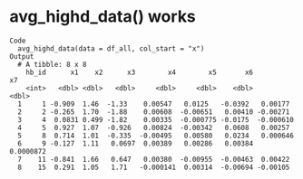 # avg_highd_data() works

    Code
      avg_highd_data(data = df_all, col_start = "x")
    Output
      # A tibble: 8 x 8
        hb_id      x1    x2      x3        x4        x5       x6         x7
        <int>   <dbl> <dbl>   <dbl>     <dbl>     <dbl>    <dbl>      <dbl>
      1     1 -0.909  1.46  -1.33    0.00547   0.0125   -0.0392   0.00177  
      2     2 -0.265  1.70  -1.88    0.00608  -0.00651   0.00410 -0.00271  
      3     4  0.0831 0.499 -1.82    0.00335  -0.000775 -0.0175  -0.000610 
      4     5  0.927  1.07  -0.926   0.00824  -0.00342   0.0608   0.00257  
      5     8  0.714  1.01  -0.335  -0.00495   0.00580   0.0234   0.000646 
      6     9 -0.127  1.11   0.0697  0.00389   0.00286   0.00384  0.0000872
      7    11 -0.841  1.66   0.647   0.00380  -0.00955  -0.00463  0.00422  
      8    15  0.291  1.05   1.71   -0.000141  0.00314  -0.00694 -0.00105  

